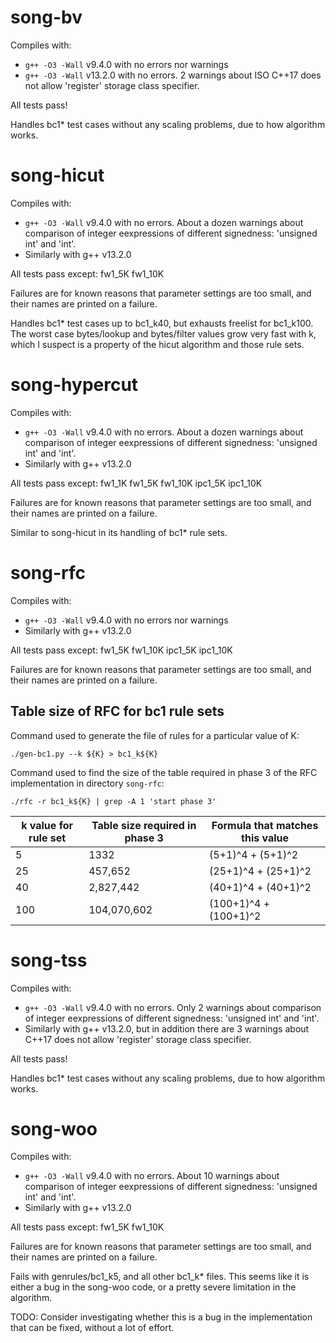 # song-bv

Compiles with:
+ `g++ -O3 -Wall` v9.4.0 with no errors nor warnings
+ `g++ -O3 -Wall` v13.2.0 with no errors.  2 warnings about ISO C++17
  does not allow 'register' storage class specifier.

All tests pass!

Handles bc1* test cases without any scaling problems, due to how
algorithm works.


# song-hicut

Compiles with:
+ `g++ -O3 -Wall` v9.4.0 with no errors.  About a dozen warnings about
  comparison of integer eexpressions of different signedness:
  'unsigned int' and 'int'.
+ Similarly with g++ v13.2.0

All tests pass except: fw1_5K fw1_10K

Failures are for known reasons that parameter settings are too small,
and their names are printed on a failure.

Handles bc1* test cases up to bc1_k40, but exhausts freelist for
bc1_k100.  The worst case bytes/lookup and bytes/filter values grow
very fast with k, which I suspect is a property of the hicut algorithm
and those rule sets.


# song-hypercut

Compiles with:
+ `g++ -O3 -Wall` v9.4.0 with no errors.  About a dozen warnings about
  comparison of integer eexpressions of different signedness:
  'unsigned int' and 'int'.
+ Similarly with g++ v13.2.0

All tests pass except: fw1_1K fw1_5K fw1_10K ipc1_5K ipc1_10K

Failures are for known reasons that parameter settings are too small,
and their names are printed on a failure.

Similar to song-hicut in its handling of bc1* rule sets.


# song-rfc

Compiles with:
+ `g++ -O3 -Wall` v9.4.0 with no errors nor warnings
+ Similarly with g++ v13.2.0

All tests pass except: fw1_5K fw1_10K ipc1_5K ipc1_10K

Failures are for known reasons that parameter settings are too small,
and their names are printed on a failure.


## Table size of RFC for bc1 rule sets

Command used to generate the file of rules for a particular value of
K:
```
./gen-bc1.py --k ${K} > bc1_k${K}
```

Command used to find the size of the table required in phase 3 of the
RFC implementation in directory `song-rfc`:

```
./rfc -r bc1_k${K} | grep -A 1 'start phase 3'
```

| k value for rule set | Table size required in phase 3 | Formula that matches this value |
| ------------------------- | ------------------------------------------------------- | ------------------------------- |
|   5 |        1332 |   (5+1)^4 +   (5+1)^2 |
|  25 |     457,652 |  (25+1)^4 +  (25+1)^2 |
|  40 |   2,827,442 |  (40+1)^4 +  (40+1)^2 |
| 100 | 104,070,602 | (100+1)^4 + (100+1)^2 |


# song-tss

Compiles with:
+ `g++ -O3 -Wall` v9.4.0 with no errors.  Only 2 warnings about
  comparison of integer eexpressions of different signedness:
  'unsigned int' and 'int'.
+ Similarly with g++ v13.2.0, but in addition there are 3 warnings
  about C++17 does not allow 'register' storage class specifier.

All tests pass!

Handles bc1* test cases without any scaling problems, due to how
algorithm works.


# song-woo

Compiles with:
+ `g++ -O3 -Wall` v9.4.0 with no errors.  About 10 warnings about
  comparison of integer eexpressions of different signedness:
  'unsigned int' and 'int'.
+ Similarly with g++ v13.2.0

All tests pass except: fw1_5K fw1_10K

Failures are for known reasons that parameter settings are too small,
and their names are printed on a failure.

Fails with genrules/bc1_k5, and all other bc1_k* files.  This seems
like it is either a bug in the song-woo code, or a pretty severe
limitation in the algorithm.

TODO: Consider investigating whether this is a bug in the
implementation that can be fixed, without a lot of effort.
